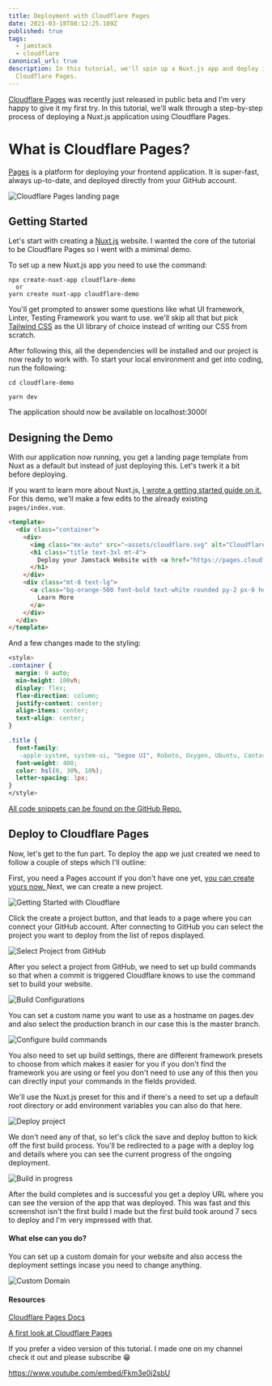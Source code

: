 ```yaml
---
title: Deployment with Cloudflare Pages
date: 2021-03-18T08:12:25.109Z
published: true
tags:
  - jamstack
  - cloudflare
canonical_url: true
description: In this tutorial, we'll spin up a Nuxt.js app and deploy it to
  Cloudflare Pages.
---
```

[Cloudflare Pages](https://pages.cloudflare.com/) was recently just released in public beta and I'm very happy to give it my first try. In this tutorial, we'll walk through a step-by-step process of deploying a Nuxt.js application using Cloudflare Pages.

# What is Cloudflare Pages?

[Pages](https://pages.cloudflare.com/) is a platform for deploying your frontend application. It is super-fast, always up-to-date, and deployed directly from your GitHub account.

![Cloudflare Pages landing page](/images/uploads/screenshot-2021-03-18-at-09.31.42.png)

## Getting Started

Let's start with creating a [Nuxt.js](https://nuxtjs.org/) website. I wanted the core of the tutorial to be Cloudflare Pages so I went with a mimimal demo.

To set up a new Nuxt.js app you need to use the command:

```
npx create-nuxt-app cloudflare-demo
  or
yarn create nuxt-app cloudflare-demo
```

You'll get prompted to answer some questions like what UI framework, Linter, Testing Framework you want to use. we'll skip all that but pick [Tailwind CSS](https://tailwindcss.com/) as the UI library of choice instead of writing our CSS from scratch.

After following this, all the dependencies will be installed and our project is now ready to work with. To start your local environment and get into coding, run the following:

```
cd cloudflare-demo

yarn dev
```

The application should now be available on localhost:3000!

## Designing the Demo

With our application now running, you get a landing page template from Nuxt as a default but instead of just deploying this. Let's twerk it a bit before deploying.

If you want to learn more about Nuxt.js, [I wrote a getting started guide on it.](https://www.giftegwuenu.com/getting-started-with-nuxt-js/) For this demo, we'll make a few edits to the already existing `pages/index.vue`.

```html
<template>
  <div class="container">
    <div>
      <img class="mx-auto" src="~assets/cloudflare.svg" alt="Cloudflare Pages" width="350">
      <h1 class="title text-3xl mt-4">
        Deploy your Jamstack Website with <a href="https://pages.cloudflare.com/"> Cloudflare Pages.</a>
      </h1>
    </div>
    <div class="mt-8 text-lg">
      <a class="bg-orange-500 font-bold text-white rounded py-2 px-6 hover:bg-orange-600" href="https://pages.cloudflare.com/">
        Learn More
      </a>
    </div>
  </div>
</template>
```

And a few changes made to the styling:

```css
<style>
.container {
  margin: 0 auto;
  min-height: 100vh;
  display: flex;
  flex-direction: column;
  justify-content: center;
  align-items: center;
  text-align: center;
}

.title {
  font-family:
   -apple-system, system-ui, "Segoe UI", Roboto, Oxygen, Ubuntu, Cantarell, "Fira Sans", "Droid Sans", "Helvetica Neue", sans-serif;
  font-weight: 400;
  color: hsl(0, 30%, 10%);
  letter-spacing: 1px;
}
</style>
```

[All code snippets can be found on the GitHub Repo.](https://github.com/lauragift21/cloudflare-demo)

## [](https://github.com/lauragift21/cloudflare-demo)Deploy to Cloudflare Pages

Now, let's get to the fun part. To deploy the app we just created we need to follow a couple of steps which I'll outline:

First, you need a Pages account if you don't have one yet, [you can create yours now. ](https://dash.cloudflare.com/?to=/:account/pages)Next, we can create a new project.

![Getting Started with Cloudflare](/images/uploads/screenshot-2021-03-18-at-09.56.35.png)

Click the create a project button, and that leads to a page where you can connect your GitHub account. After connecting to GitHub you can select the project you want to deploy from the list of repos displayed.

![Select Project from GitHub](/images/uploads/screenshot-2021-03-18-at-09.57.06.png)

After you select a project from GitHub, we need to set up build commands so that when a commit is triggered Cloudflare knows to use the command set to build your website.

![Build Configurations](/images/uploads/screenshot-2021-03-18-at-09.57.40.png)

You can set a custom name you want to use as a hostname on pages.dev and also select the production branch in our case this is the master branch.

![Configure build commands](/images/uploads/screenshot-2021-03-18-at-09.57.52.png)

You also need to set up build settings, there are different framework presets to choose from which makes it easier for you if you don't find the framework you are using or feel you don't need to use any of this then you can directly input your commands in the fields provided.

We'll use the Nuxt.js preset for this and if there's a need to set up a default root directory or add environment variables you can also do that here. 

![Deploy project](/images/uploads/screenshot-2021-03-18-at-09.58.07.png)

We don't need any of that, so let's click the save and deploy button to kick off the first build process. You'll be redirected to a page with a deploy log and details where you can see the current progress of the ongoing deployment. 

![Build in progress](/images/uploads/screenshot-2021-03-18-at-09.59.08.png)

After the build completes and is successful you get a deploy URL where you can see the version of the app that was deployed. This was fast and this screenshot isn't the first build I made but the first build took around 7 secs to deploy and I'm very impressed with that.

#### What else can you do?

You can set up a custom domain for your website and also access the deployment settings incase you need to change anything.

![Custom Domain](/images/uploads/screenshot-2021-03-18-at-09.58.37.png)

#### Resources

[Cloudflare Pages Docs](https://developers.cloudflare.com/pages/)

[A first look at Cloudflare Pages](https://www.youtube.com/watch?v=IeHC4NwkEfc&t=3s)

[](https://www.youtube.com/watch?v=IeHC4NwkEfc&t=3s)If you prefer a video version of this tutorial. I made one on my channel check it out and please subscribe 😁

https://www.youtube.com/embed/Fkm3e0j2sbU